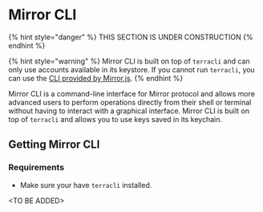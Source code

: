 # Mirror CLI

{% hint style="danger" %}
THIS SECTION IS UNDER CONSTRUCTION
{% endhint %}

{% hint style="warning" %}
Mirror CLI is built on top of `terracli` and can only use accounts available in its keystore. If you cannot run `terracli`, you can use the [CLI provided by Mirror.js](mirror.js.md#command-line-interface).
{% endhint %}

Mirror CLI is a command-line interface for Mirror protocol and allows more advanced users to perform operations directly from their shell or terminal without having to interact with a graphical interface. Mirror CLI is built on top of `terracli` and allows you to use keys saved in its keychain.

## Getting Mirror CLI

### Requirements

* Make sure your have `terracli` installed.

&lt;TO BE ADDED&gt;

